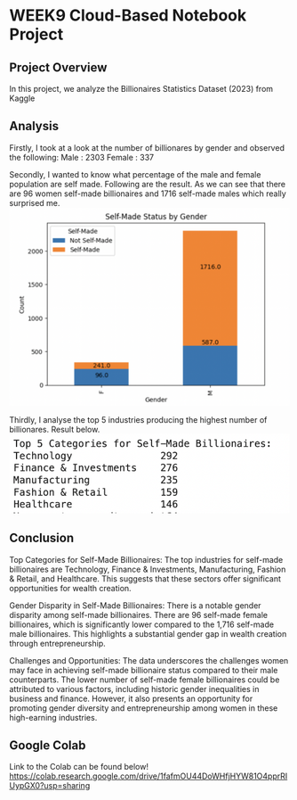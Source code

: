 # WEEK9 Cloud-Based Notebook Project

## Project Overview
In this project, we analyze the Billionaires Statistics Dataset (2023) from Kaggle

## Analysis
Firstly, I took at a look at the number of billionares by gender and observed the following: 
  Male : 2303
  Female : 337 
  
Secondly, I wanted to know what percentage of the male and female population are self made. Following are the result. 
As we can see that there are 96 women self-made billionaires and 1716 self-made males which really surprised me. 
![Alt Text](selfmade.png)

Thirdly, I analyse the top 5 industries producing the highest number of billionares. Result below. 
![Alt Text](industry.png)

## Conclusion 

Top Categories for Self-Made Billionaires: The top industries for self-made billionaires are Technology, Finance & Investments, Manufacturing, Fashion & Retail, and Healthcare. This suggests that these sectors offer significant opportunities for wealth creation.

Gender Disparity in Self-Made Billionaires: There is a notable gender disparity among self-made billionaires. There are 96 self-made female billionaires, which is significantly lower compared to the 1,716 self-made male billionaires. This highlights a substantial gender gap in wealth creation through entrepreneurship.

Challenges and Opportunities: The data underscores the challenges women may face in achieving self-made billionaire status compared to their male counterparts. The lower number of self-made female billionaires could be attributed to various factors, including historic gender inequalities in business and finance. However, it also presents an opportunity for promoting gender diversity and entrepreneurship among women in these high-earning industries.

## Google Colab 
Link to the Colab can be found below!
https://colab.research.google.com/drive/1fafmOU44DoWHfjHYW81O4pprRIUypGX0?usp=sharing

